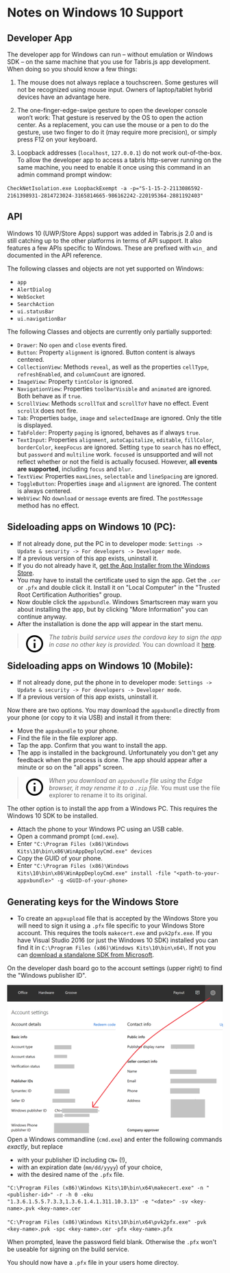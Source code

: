 # Notes on Windows 10 Support

## Developer App

The developer app for Windows can run – without emulation or Windows SDK – on the same machine that you use for Tabris.js app development. When doing so you should know a few things:

1. The mouse does not always replace a touchscreen. Some gestures will not be recognized using mouse input. Owners of laptop/tablet hybrid devices have an advantage here.

2. The one-finger-edge-swipe gesture to open the developer console won’t work: That gesture is reserved by the OS to open the action center. As a replacement, you can use the mouse or a pen to do the gesture, use two finger to do it (may require more precision), or simply press F12 on your keyboard.

3. Loopback addresses (`localhost`, `127.0.0.1`) do not work out-of-the-box. To allow the developer app to access a tabris http-server running on the same machine, you need to enable it once using this command in an admin command prompt window:

`CheckNetIsolation.exe LoopbackExempt -a -p="S-1-15-2-2113086592-2161398931-2814723024-3165814665-986162242-220195364-2881192403"`


## API

Windows 10 (UWP/Store Apps) support was added in Tabris.js 2.0 and is still catching up to the other platforms in terms of API support. It also features a few APIs specific to Windows. These are prefixed with `win_` and documented in the API reference.

The following classes and objects are not yet supported on Windows:
 - `app`
 - `AlertDialog`
 - `WebSocket`
 - `SearchAction`
 - `ui.statusBar`
 - `ui.navigationBar`

 The following Classes and objects are currently only partially supported:
  - `Drawer`: No `open` and `close` events fired.
  - `Button`: Property `alignment` is ignored. Button content is always centered.
  - `CollectionView`: Methods `reveal`, as well as the properties `cellType`, `refreshEnabled`, and `columnCount` are ignored.
  - `ImageView`: Property `tintColor` is ignored.
  - `NavigationView`: Properties `toolbarVisible` and `animated` are ignored. Both behave as if `true`.
  - `ScrollView`: Methods `scrollToX` and `scrollToY` have no effect. Event `scrollX` does not fire.
  - `Tab`: Properties `badge`, `image` and `selectedImage` are ignored. Only the title is displayed.
  - `TabFolder`: Property `paging` is ignored, behaves as if always `true`.
  - `TextInput`: Properties `alignment`, `autoCapitalize`, `editable`, `fillColor`, `borderColor`, `keepFocus` are ignored. Setting `type` to `search` has no effect, but `password` and `multiline` work. `focused` is unsupported and will not reflect whether or not the field is actually focused. However, **all events are supported**, including `focus` and `blur`.
  - `TextView`: Properties `maxLines`, `selectable` and `lineSpacing` are ignored.
  - `ToggleButton`: Properties `image` and `alignment` are ignored. The content is always centered.
  - `WebView`: No `download` or `message` events are fired. The `postMessage` method has no effect.

## Sideloading apps on Windows 10 (PC):

 - If not already done, put the PC in to developer mode: `Settings -> Update & security -> For developers -> Developer mode`.
 - If a previous version of this app exists, uninstall it.
 - If you do not already have it, [get the App Installer from the Windows Store](https://www.microsoft.com/store/apps/9nblggh4nns1).
 - You may have to install the certificate used to sign the app. Get the `.cer` or `.pfx` and double click it. Install it on "Local Computer" in the "Trusted Root Certification Authorities" group.
 - Now double click the `appxbundle`. Windows Smartscreen may warn you about installing the app, but by clicking "More Information" you can continue anyway.
 - After the installation is done the app will appear in the start menu.

> <img align="left" src="img/note.png"> <i>The tabris build service uses the cordova key to sign the app in case no other key is provided.</i> You can download it [here](https://github.com/apache/cordova-windows/raw/4.2.x/template/CordovaApp_TemporaryKey.pfx).


## Sideloading apps on Windows 10 (Mobile):

 - If not already done, put the phone in to developer mode: `Settings -> Update & security -> For developers -> Developer mode`.
 - If a previous version of this app exists, uninstall it.

Now there are two options. You may download the `appxbundle` directly from your phone (or copy to it via USB) and install it from there:
 - Move the `appxbundle` to your phone.
 - Find the file in the file explorer app.
 - Tap the app. Confirm that you want to install the app.
 - The app is installed in the background. Unfortunately you don't get any feedback when the process is done. The app should appear after a minute or so on the "all apps" screen.

 > <img align="left" src="img/note.png"> <i>When you download an `appxbundle` file using the Edge browser, it may rename it to a `.zip` file.</i> You must use the file explorer to rename it to its original.

The other option is to install the app from a Windows PC. This requires the Windows 10 SDK to be installed.
 - Attach the phone to your Windows PC using an USB cable.
 - Open a command prompt (`cmd.exe`).
 - Enter `"C:\Program Files (x86)\Windows Kits\10\bin\x86\WinAppDeployCmd.exe" devices`
 - Copy the GUID of your phone.
 - Enter `"C:\Program Files (x86)\Windows Kits\10\bin\x86\WinAppDeployCmd.exe" install -file "<path-to-your-appxbundle>" -g <GUID-of-your-phone>`


## Generating keys for the Windows Store
 - To create an `appxupload` file that is accepted by the Windows Store you will need to sign it using a `.pfx` file specific to your Windows Store account. This requires the tools `makecert.exe` and `pvk2pfx.exe`. If you have Visual Studio 2016 (or just the Windows 10 SDK) installed you can find it in `C:\Program Files (x86)\Windows Kits\10\bin\x64\`. If not you can [download a standalone SDK from Microsoft](https://developer.microsoft.com/en-us/windows/downloads/windows-10-sdk). 

 On the developer dash board go to the account settings (upper right) to find the "Windows publisher ID".

<img align="left" src="img/windows-publisher-id.png">

Open a Windows commandline (`cmd.exe`) and enter the following commands *exactly*, but replace

 - <publisher-id> with your publisher ID including `CN=` (!),
 - <date> with an expiration date (`mm/dd/yyyy`) of your choice,
 - <key-name> with the desired name of the `.pfx` file.

```
"C:\Program Files (x86)\Windows Kits\10\bin\x64\makecert.exe" -n "<publisher-id>" -r -h 0 -eku "1.3.6.1.5.5.7.3.3,1.3.6.1.4.1.311.10.3.13" -e "<date>" -sv <key-name>.pvk <key-name>.cer

"C:\Program Files (x86)\Windows Kits\10\bin\x64\pvk2pfx.exe" -pvk <key-name>.pvk -spc <key-name>.cer -pfx <key-name>.pfx
```

When prompted, leave the password field blank. Otherwise the `.pfx` won't be useable for signing on the build service.

You should now have a `.pfx` file in your users home directoy.
